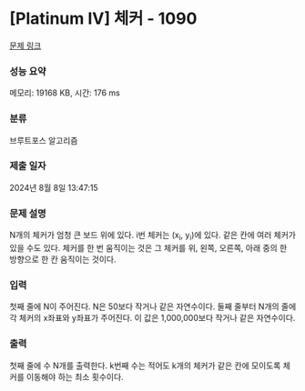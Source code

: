 # [Platinum IV] 체커 - 1090 

[문제 링크](https://www.acmicpc.net/problem/1090) 

### 성능 요약

메모리: 19168 KB, 시간: 176 ms

### 분류

브루트포스 알고리즘

### 제출 일자

2024년 8월 8일 13:47:15

### 문제 설명

<p>N개의 체커가 엄청 큰 보드 위에 있다. i번 체커는 (x<sub>i</sub>, y<sub>i</sub>)에 있다. 같은 칸에 여러 체커가 있을 수도 있다. 체커를 한 번 움직이는 것은 그 체커를 위, 왼쪽, 오른쪽, 아래 중의 한 방향으로 한 칸 움직이는 것이다.</p>

### 입력 

 <p>첫째 줄에 N이 주어진다. N은 50보다 작거나 같은 자연수이다. 둘째 줄부터 N개의 줄에 각 체커의 x좌표와 y좌표가 주어진다. 이 값은 1,000,000보다 작거나 같은 자연수이다.</p>

### 출력 

 <p>첫째 줄에 수 N개를 출력한다. k번째 수는 적어도 k개의 체커가 같은 칸에 모이도록 체커를 이동해야 하는 최소 횟수이다.</p>

